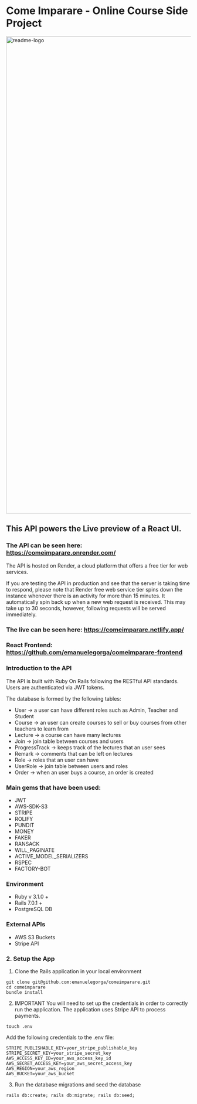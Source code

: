 # Come Imparare - Online Course Side Project

<img width="1302" alt="readme-logo" src="https://user-images.githubusercontent.com/40179292/152701472-42b9226f-f1c8-48c2-9820-b8f4f469924d.png">

## This API powers the Live preview of a React UI.

### The API can be seen here: https://comeimparare.onrender.com/

The API is hosted on Render, a cloud platform that offers a free tier for web services.

If you are testing the API in production and see that the server is taking time to respond, please note that Render free web service tier spins down the instance whenever there is an activity for more than 15 minutes. It automatically spin back up when a new web request is received. This may take up to 30 seconds, however, following requests will be served immediately.

### The live can be seen here: https://comeimparare.netlify.app/

### React Frontend: https://github.com/emanuelegorga/comeimparare-frontend

### Introduction to the API

The API is built with Ruby On Rails following the RESTful API standards. Users are authenticated via JWT tokens.

The database is formed by the following tables:

- User -> a user can have different roles such as Admin, Teacher and Student
- Course -> an user can create courses to sell or buy courses from other teachers to learn from
- Lecture -> a course can have many lectures
- Join -> join table between courses and users
- ProgressTrack -> keeps track of the lectures that an user sees
- Remark -> comments that can be left on lectures
- Role -> roles that an user can have
- UserRole -> join table between users and roles
- Order -> when an user buys a course, an order is created

### Main gems that have been used:

- JWT
- AWS-SDK-S3
- STRIPE
- ROLIFY
- PUNDIT
- MONEY
- FAKER
- RANSACK
- WILL_PAGINATE
- ACTIVE_MODEL_SERIALIZERS
- RSPEC
- FACTORY-BOT

### Environment

- Ruby v 3.1.0 +
- Rails 7.0.1 +
- PostgreSQL DB

### External APIs

- AWS S3 Buckets
- Stripe API

### 2. Setup the App

1. Clone the Rails application in your local environment

```
git clone git@github.com:emanuelegorga/comeimparare.git
cd comeimparare
bundle install
```

2. IMPORTANT You will need to set up the credentials in order to correctly run the application. The application uses Stripe API to process payments.

```
touch .env
```

Add the following credentials to the .env file:

```
STRIPE_PUBLISHABLE_KEY=your_stripe_publishable_key
STRIPE_SECRET_KEY=your_stripe_secret_key
AWS_ACCESS_KEY_ID=your_aws_access_key_id
AWS_SECRET_ACCESS_KEY=your_aws_secret_access_key
AWS_REGION=your_aws_region
AWS_BUCKET=your_aws_bucket
```

3. Run the database migrations and seed the database

```
rails db:create; rails db:migrate; rails db:seed;
```
